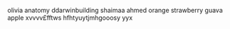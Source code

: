 olivia
anatomy
ddarwinbuilding
shaimaa
ahmed
orange 
strawberry
guava
apple 
xvvvv£fftws
hfhtyuytjmhgooosy
yyx
